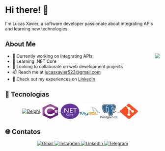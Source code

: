 # Hi there! 👋

I'm Lucas Xavier, a software developer passionate about integrating APIs and learning new technologies.

## About Me
<img align="right" height="190em" src="https://github-readme-stats.vercel.app/api/top-langs/?username=lucasxvr&layout=compact&langs_count=7&theme=dark"/>

- 💼 Currently working on integrating APIs
- 🌱 Learning .NET Core
- 👯 Looking to collaborate on web development projects
- 📫 Reach me at lucasxavier523@gmail.com
- 📄 Check out my experiences on [LinkedIn](https://www.linkedin.com/in/lucas-xavier-89a44120b/)

## 🚀 Tecnologias

<div align="center">
  <a href="https://www.embarcadero.com/br/">
    <img align="center" alt="Delphi" height="50" width="50" src="https://github.com/LucasXvr/LucasXvr/assets/102535454/aaa4d74f-e1bd-46ce-9028-82721b6baf88">
  </a>
  <a href="https://www.microsoft.com/br/">
    <img align="center" alt="C#" height="50" width="60" src="https://github.com/devicons/devicon/blob/master/icons/csharp/csharp-original.svg">
  </a>
  <a href="https://www.microsoft.com/br/">
    <img align="center" alt=".NET Core" height="50" width="60" src="https://github.com/devicons/devicon/blob/master/icons/dotnetcore/dotnetcore-original.svg">
  </a>
  <a href="https://www.mysql.com/">
    <img align="center" alt="MySQL" height="50" width="60" src="https://github.com/devicons/devicon/blob/master/icons/mysql/mysql-original-wordmark.svg">
  </a>
  <a href="https://www.postgresql.org/">
    <img align="center" alt="PostgreSQL" height="50" width="60" src="https://github.com/devicons/devicon/blob/master/icons/postgresql/postgresql-original-wordmark.svg">
  </a>
  <a href="https://git-scm.com/">
    <img align="center" alt="Git" height="50" width="60" src="https://github.com/devicons/devicon/blob/master/icons/git/git-original.svg">
  </a>
</div>

## 🌐 Contatos

<div align="center">
  <a href="mailto:lucasxavier523@gmail.com">
    <img src="https://img.shields.io/badge/-Gmail-%23333?style=for-the-badge&logo=gmail&logoColor=white" alt="Gmail">
  </a>
  <a href="https://www.instagram.com/luucasxvr/" target="_blank">
    <img src="https://img.shields.io/badge/-Instagram-%23E4405F?style=for-the-badge&logo=instagram&logoColor=white" alt="Instagram">
  </a>
  <a href="https://www.linkedin.com/in/lucas-xavier-89a44120b/" target="_blank">
    <img src="https://img.shields.io/badge/-LinkedIn-%230077B5?style=for-the-badge&logo=linkedin&logoColor=white" alt="LinkedIn">
  </a>
  <a href="https://t.me/luucasxvr" target="_blank">
    <img src="https://img.shields.io/badge/Telegram-2CA5E0?style=for-the-badge&logo=telegram&logoColor=white" alt="Telegram">
  </a>
</div>
